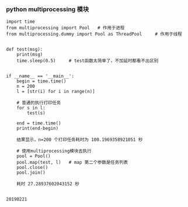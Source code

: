 ### python multiprocessing 模块
	import time
	from multiprocessing import Pool   # 作用于进程
	from multiprocessing.dummy import Pool as ThreadPool     # 作用于线程
	
	
	def test(msg):
	    print(msg)
	    time.sleep(0.5)     # test函数太简单了，不加延时都看不出区别
	
	
	if __name__ == '__main__':
	    begin = time.time()
	    n = 200
	    l = [str(i) for i in range(n)]

        # 普通的执行打印任务
	    for s in l:         
	        test(s)

	    end = time.time()
	    print(end-begin)
        
        结果显示，n=200 个打印任务耗时为 100.1969358921051 秒

        # 使用multiprocessing模块去执行
        pool = Pool()
	    pool.map(test, l)   # map 第二个参数是任务列表
	    pool.close()
	    pool.join()
     
        耗时 27.28937602043152 秒
	
	
	20190221
